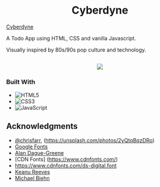 <h1 align="center">Cyberdyne</h1>

[Cyberdyne](https://anthonyradose.github.io/cyber-dyne)

A Todo App using HTML, CSS and vanilla Javascript.

Visually inspired by 80s/90s pop culture and technology.

<h2 align="center"><img src="https://live.staticflickr.com/65535/52458280968_05cebc79a8_b.jpg"></h2>

### Built With

* ![HTML5](https://img.shields.io/badge/html5-%23E34F26.svg?style=for-the-badge&logo=html5&logoColor=white)
* ![CSS3](https://img.shields.io/badge/css3-%231572B6.svg?style=for-the-badge&logo=css3&logoColor=white)
* ![JavaScript](https://img.shields.io/badge/javascript-%23323330.svg?style=for-the-badge&logo=javascript&logoColor=%23F7DF1E)



<!-- ACKNOWLEDGMENTS -->
## Acknowledgments

* [@chrisfarr](https://unsplash.com/@chrisfarr_), (https://unsplash.com/photos/2yQtqBqzDRo)
* [Google Fonts](https://fonts.google.com/)
* [Alan Dague-Greene](https://fonts.google.com/?query=Alan+Dague-Greene)
* [CDN Fonts] (https://www.cdnfonts.com/)
* https://www.cdnfonts.com/ds-digital.font
* [Keanu Reeves](https://en.wikipedia.org/wiki/Keanu_Reeves)
* [Michael Biehn](https://en.wikipedia.org/wiki/Michael_Biehn)


